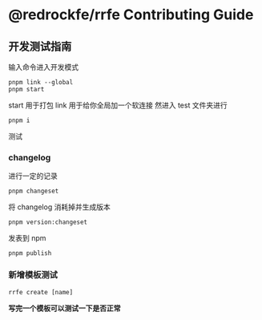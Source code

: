 # @redrockfe/rrfe Contributing Guide

## 开发测试指南

输入命令进入开发模式

```shell
pnpm link --global
pnpm start
```

start 用于打包
link 用于给你全局加一个软连接
然进入 test 文件夹进行

```shell
pnpm i
```

测试

### changelog

进行一定的记录

```shell
pnpm changeset
```

将 changelog 消耗掉并生成版本

```shell
pnpm version:changeset
```

发表到 npm

```shell
pnpm publish
```

### 新增模板测试

```shell
rrfe create [name]
```

**写完一个模板可以测试一下是否正常**
